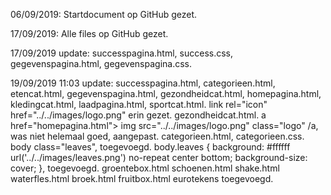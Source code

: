 06/09/2019: Startdocument op GitHub gezet.

17/09/2019: Alle files op GitHub gezet.

17/09/2019 update: successpagina.html,
                   success.css,
                   gegevenspagina.html,
                   gegevenspagina.css.
                   
19/09/2019 11:03 update: successpagina.html,
                         categorieen.html,
                         etencat.html,
                         gegevenspagina.html,
                         gezondheidcat.html,
                         homepagina.html,
                         kledingcat.html,
                         laadpagina.html,
                         sportcat.html.
link rel="icon" href="../../images/logo.png" erin gezet.
                         gezondheidcat.html.
a href="homepagina.html">
img src="../../images/logo.png" class="logo"
/a, was niet helemaal goed, aangepast.
                         categorieen.html,
                         categorieen.css.
body class="leaves", toegevoegd.
body.leaves {
  background: #ffffff url('../../images/leaves.png') no-repeat center bottom;
  background-size: cover;
}, toegevoegd.
                         groentebox.html
                         schoenen.html
                         shake.html
                         waterfles.html
                         broek.html
                         fruitbox.html
eurotekens toegevoegd.
